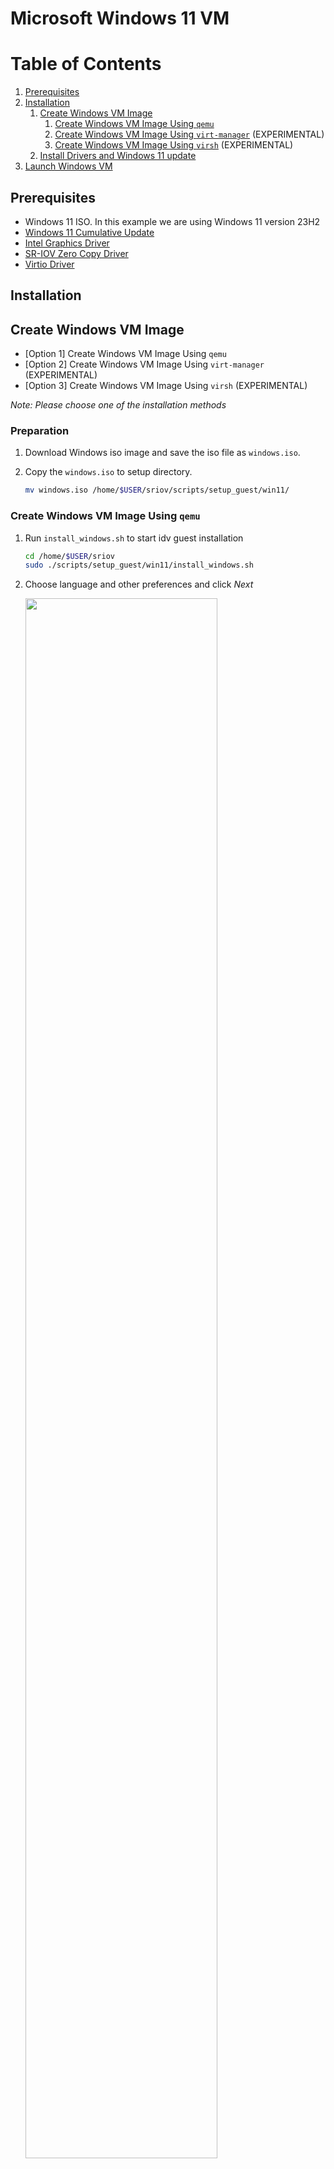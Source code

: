 <a name="win11-vm-top"></a>

# Microsoft Windows 11 VM

<!-- TABLE OF CONTENTS -->
# Table of Contents
1. [Prerequisites](#prerequisites)
1. [Installation](#installation)
    1. [Create Windows VM Image](#create-windows-vm-image)
        1. [Create Windows VM Image Using `qemu`](#create-windows-vm-image-using-qemu)
        1. [Create Windows VM Image Using `virt-manager`](#create-windows-vm-image-using-virt-manager) (EXPERIMENTAL)
        1. [Create Windows VM Image Using `virsh`](#create-windows-vm-image-using-virsh) (EXPERIMENTAL)
    1. [Install Drivers and Windows 11 update](#install-drivers-and-windows-11-update)
1. [Launch Windows VM](#launch-windows-vm)

## Prerequisites

* Windows 11 ISO. In this example we are using Windows 11 version 23H2
* [Windows 11 Cumulative Update](https://catalog.sf.dl.delivery.mp.microsoft.com/filestreamingservice/files/e3472ba5-22b6-46d5-8de2-db78395b3209/public/windows11.0-kb5031455-x64_d1c3bafaa9abd8c65f0354e2ea89f35470b10b65.msu)
* [Intel Graphics Driver](https://www.intel.com/content/www/us/en/secure/design/confidential/software-kits/kit-details.html?kitId=816432)
* [SR-IOV Zero Copy Driver](https://www.intel.com/content/www/us/en/download/816539/nex-display-virtualization-drivers-for-alder-lake-s-p-n-and-raptor-lake-s-p-sr-p-core-ps-amston-lake.html?cache=1708585927)
* [Virtio Driver](https://fedorapeople.org/groups/virt/virtio-win/direct-downloads/archive-virtio/virtio-win-0.1.221-1/virtio-win.iso)

## Installation

## Create Windows VM Image

* [Option 1] Create Windows VM Image Using `qemu`
* [Option 2] Create Windows VM Image Using `virt-manager` (EXPERIMENTAL)
* [Option 3] Create Windows VM Image Using `virsh` (EXPERIMENTAL)

*Note: Please choose one of the installation methods*

### Preparation

1. Download Windows iso image and save the iso file as `windows.iso`. 

2. Copy the `windows.iso` to setup directory.

    ```sh
    mv windows.iso /home/$USER/sriov/scripts/setup_guest/win11/
    ```

### Create Windows VM Image Using `qemu`

1. Run `install_windows.sh` to start idv guest installation

    ```sh
    cd /home/$USER/sriov
    sudo ./scripts/setup_guest/win11/install_windows.sh
    ```

2. Choose language and other preferences and click *Next*

    <img src=./media/winsetup1.png width="80%">

3. Select *Drive 0 Unallocated Space* and click *Next* and wait for Windows installation to succeed

    <img src=./media/winsetup2.png width="80%">

4. Disable the automatic updates temporarily with the following steps: open *Setting* -> click *Update & Security* -> click *Windows Update* -> click *Pause updates for 7 days*

5. Shutdown the Windows guest

6. [Optional] Install multiple idv Guest VMs. In this example we started 4 vms

    ```sh
    cd /home/$USER/sriov
    sudo ./scripts/setup_guest/win11/start_multiple_windows.sh
    ```

### Create Windows VM Image Using `virt-manager` (EXPERIMENTAL)

1. Run `virt-manager` to start idv guest installation.

    ```sh
    virt-manager
    ```

2. Choose ISO install media

    <img src=./media/virtsetup1.png width="80%">
    <img src=./media/virtsetup2.png width="80%">

3. Choose memory and cpu settings

    <img src=./media/virtsetup3.png width="80%">

4. Create a disk image for virtual machine

    <img src=./media/virtsetup4.png width="80%">

5. Customize configuration. *Customize configuration before install* -> click *Finish* 

    <img src=./media/virtsetup5.png width="80%">

6. Choose firmware. Click *Firmware* and choose **UEFI X86_64: /usr/share/OVMF/OVMF_CODE_4M.ms.fd** -> click *Apply* -> click *Begin Installation*

    <img src=./media/virtsetup6.png width="80%">

    Please follow the installation steps until the installation is successful.

7. Shutdown the Windows guest

8. [Optional] Install Multiple idv Guest VMs. Please refer to the steps 2 to 5

### Create Windows VM Image Using `virsh` (EXPERIMENTAL)

1. Run `virsh_install_windows.sh` to start idv guest installation.

    ```sh
    cd /home/$USER/sriov
    sudo ./scripts/setup_guest/win11/virsh_install_windows.sh
    ```

2. Follow Windows installation steps until installation is successful.

    *Note: To view all guest vms, run `sudo virsh list --all`*

    ```sh
    sudo virsh list --all
    ```

    output:
    ```sh
    Id   Name    State
    ------------------------
    1    win11   running
    ```

3. Shutdown the Windows guest

## Install Drivers and Windows 11 update

1. Download Intel Graphics Driver and Windows 11 update files to Windows desktop. Launch Windows 11 update installer and make sure Windows version is updated.

2. Unzip SR-IOV Zero Copy Driver installer, search for 'Windows PowerShell' and run it as an administrator. Make sure SR-IOV Zero Copy Driver is successfully installed

    ```sh
    C:\> Set-ExecutionPolicy -ExecutionPolicy AllSigned -Scope CurrentUser
    C:\> .\DVInstaller.ps1
    ```

    <img src=./media/zerocopydrv.png width="80%">

3. Unzip Intel Graphics Driver installer and navigate into the install folder and double click on installer.exe to launch the 
installer. Make sure Intel Graphics Driver is successfully installed.

    <img src=./media/gfxdrvinstall.png width="80%">
    <img src=./media/gfxdrv.png width="80%">

## Launch Windows VM

* [Option 1] Launch from `qemu`
* [Option 1] Launch from `virt-manager`
* [Option 1] Launch from `virsh`

*Note: Choose the corresponding launch method according to your installation method* 

### Launch from `qemu`

1. Run `start_windows.sh` to launch windows vm.

    ```sh
    cd /home/$USER/sriov
    sudo ./scripts/setup_guest/win11/start_windows.sh
    ```

### Launch from `virt-manager`

1. Run `virt-manager` to launch windows vm.


    ```sh
    virt-manager
    ```

    <img src=./media/virtstart1.png width="80%">

### Launch from `virsh`

1. Run `virsh` to launch windows vm.

    ```sh
    sudo virsh start win11
    ```

<p align="right">(<a href="#win11-vm-top">back to top</a>)</p>

